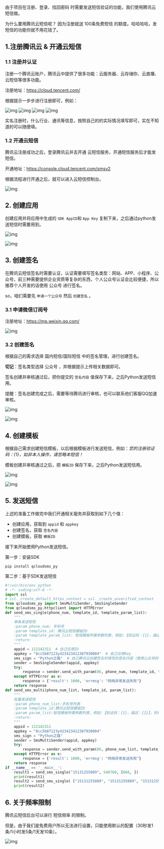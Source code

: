 由于项目在注册、登录、找回密码 时需要发送短信验证的功能，我们使用腾讯云短信做。

为什么要用腾讯云短信呢？ 因为注册就送 100条免费短信 的额度。哈哈哈哈，发短信的功能你就不用花钱了。

## 1.注册腾讯云 & 开通云短信

### 1.1 注册并认证

注册一个腾讯云账户，腾讯云中提供了很多功能：云服务器、云存储你、云直播、云短信等很多功能。

注册地址：https://cloud.tencent.com/

根据提示一步步进行注册即可，例如：

![img](%E8%85%BE%E8%AE%AF%E4%BA%91%E7%9F%AD%E4%BF%A1%E6%B3%A8%E5%86%8C.assets/sms1.png)
![img](%E8%85%BE%E8%AE%AF%E4%BA%91%E7%9F%AD%E4%BF%A1%E6%B3%A8%E5%86%8C.assets/sms2.png)
![img](%E8%85%BE%E8%AE%AF%E4%BA%91%E7%9F%AD%E4%BF%A1%E6%B3%A8%E5%86%8C.assets/sms3.png)
![img](%E8%85%BE%E8%AE%AF%E4%BA%91%E7%9F%AD%E4%BF%A1%E6%B3%A8%E5%86%8C.assets/sms4.png)

实名注册时，什么行业、通讯等信息，按照自己的的实际情况填写即可，实在不知道的可以随便填。

### 1.2 开通云短信

腾讯云注册成功之后，登录腾讯云并去开通 云短信服务，开通短信服务后才能发短信。

开通地址：https://console.cloud.tencent.com/smsv2

根据流程进行开通之后，就可以进入云短信控制台。

![img](%E8%85%BE%E8%AE%AF%E4%BA%91%E7%9F%AD%E4%BF%A1%E6%B3%A8%E5%86%8C.assets/sms6.png)

## 2. 创建应用

创建应用并将应用中生成的 `SDK AppID`和 `App Key` 复制下来，之后通过python发送短信时需要用到。

![img](%E8%85%BE%E8%AE%AF%E4%BA%91%E7%9F%AD%E4%BF%A1%E6%B3%A8%E5%86%8C.assets/sms-1.png)

![img](%E8%85%BE%E8%AE%AF%E4%BA%91%E7%9F%AD%E4%BF%A1%E6%B3%A8%E5%86%8C.assets/sms-2.png)

## 3. 创建签名

在腾讯云短信签名时需要认证，认证需要填写签名类型：网站、APP、小程序、公众号，前三种需要提供企业资质等复杂的东西，个人公众号认证会比较便捷，所以推荐个人开发的话使用 公众号 进行签名。

so，咱们需要先 `申请一个公众号` 然后 `创建签名` 。

### 3.1 申请微信订阅号

注册地址：https://mp.weixin.qq.com/

![img](%E8%85%BE%E8%AE%AF%E4%BA%91%E7%9F%AD%E4%BF%A1%E6%B3%A8%E5%86%8C.assets/sms111.png)

### 3.2 创建签名

根据自己的需求选择 国内短信/国际短信 中的签名管理，进行创建签名。

**切记**：签名类型选择 公众号 ，并根据提示上传相关数据即可。

签名创建并审核通过后，把你提交的 `签名内容` 值保存下来，之后Python发送短信用。

提醒：签名创建完成之后，需要等待腾讯进行审核，也可以联系他们客服QQ加速审核。

![img](%E8%85%BE%E8%AE%AF%E4%BA%91%E7%9F%AD%E4%BF%A1%E6%B3%A8%E5%86%8C.assets/sms7.png)

![img](%E8%85%BE%E8%AE%AF%E4%BA%91%E7%9F%AD%E4%BF%A1%E6%B3%A8%E5%86%8C.assets/sms8.png)

## 4. 创建模板

根据自己需求创建短信模板，以后根据模板进行发送短信，例如：*您的注册验证码：{1}，如非本人操作，请忽略本短信！*

模板创建并审核通过之后，把 `模板ID` 保存下来，之后Python发送短信用。

![img](%E8%85%BE%E8%AE%AF%E4%BA%91%E7%9F%AD%E4%BF%A1%E6%B3%A8%E5%86%8C.assets/sms12.png)

![img](%E8%85%BE%E8%AE%AF%E4%BA%91%E7%9F%AD%E4%BF%A1%E6%B3%A8%E5%86%8C.assets/sms13_zzcy8l5.png)

## 5. 发送短信

上述的准备工作做完中我们开通相关服务并获取到如下几个值：

- 创建应用，获取到 `appid` 和 `appkey`
- 创建签名，获取 `签名内容`
- 创建模板，获取 `模板ID`

接下来开始使用Python发送短信。

第一步：安装SDK

```
pip install qcloudsms_py
```

第二步：基于SDK发送短信

```python
#!/usr/bin/env python
# -*- coding:utf-8 -*-
import ssl
# ssl._create_default_https_context = ssl._create_unverified_context
from qcloudsms_py import SmsMultiSender, SmsSingleSender
from qcloudsms_py.httpclient import HTTPError
def send_sms_single(phone_num, template_id, template_param_list):
    """
    单条发送短信
    :param phone_num: 手机号
    :param template_id: 腾讯云短信模板ID
    :param template_param_list: 短信模板所需参数列表，例如:【验证码：{1}，描述：{2}】，则传递参数 [888,666]按顺序去格式化模板
    :return:
    """
    appid = 112142311  # 自己应用ID
    appkey = "8cc5b87123y423423412387930004"  # 自己应用Key
    sms_sign = "Python之路"  # 自己腾讯云创建签名时填写的签名内容（使用公众号的话这个值一般是公众号全称或简称）
    sender = SmsSingleSender(appid, appkey)
    try:
        response = sender.send_with_param(86, phone_num, template_id, template_param_list, sign=sms_sign)
    except HTTPError as e:
        response = {'result': 1000, 'errmsg': "网络异常发送失败"}
    return response
def send_sms_multi(phone_num_list, template_id, param_list):
    """
    批量发送短信
    :param phone_num_list:手机号列表
    :param template_id:腾讯云短信模板ID
    :param param_list:短信模板所需参数列表，例如:【验证码：{1}，描述：{2}】，则传递参数 [888,666]按顺序去格式化模板
    :return:
    """
    appid = 112142311
    appkey = "8cc5b87123y423423412387930004"
    sms_sign = "Python之路"
    sender = SmsMultiSender(appid, appkey)
    try:
        response = sender.send_with_param(86, phone_num_list, template_id, param_list, sign=sms_sign)
    except HTTPError as e:
        response = {'result': 1000, 'errmsg': "网络异常发送失败"}
    return response
if __name__ == '__main__':
    result1 = send_sms_single("15131255089", 548760, [666, ])
    print(result1)
    result2 = send_sms_single( ["15131255089", "15131255089", "15131255089", ],548760, [999, ])
    print(result2)

```

## 6. 关于频率限制

腾讯云短信后台可以进行 短信频率 的限制。

但是，由于我们是免费用户所以无法进行设置，只能使用默认的配置（30秒发1条/1小时发5条/1天发10条）。

![img](%E8%85%BE%E8%AE%AF%E4%BA%91%E7%9F%AD%E4%BF%A1%E6%B3%A8%E5%86%8C.assets/sms-22.png)